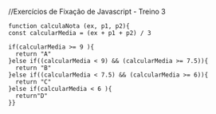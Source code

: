 //Exercícios de Fixação de Javascript - Treino 3 
```
function calculaNota (ex, p1, p2){
const calcularMedia = (ex + p1 + p2) / 3

if(calcularMedia >= 9 ){
  return "A"
}else if((calcularMedia < 9) && (calcularMedia >= 7.5)){
  return "B"
}else if((calcularMedia < 7.5) && (calcularMedia >= 6)){
  return "C"
}else if(calcularMedia < 6 ){
  return"D"
}}
```